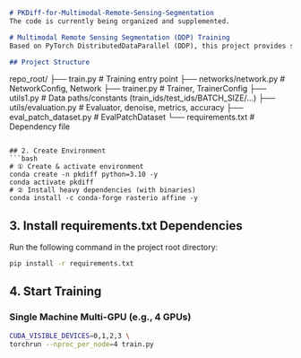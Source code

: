 ```markdown
# PKDiff-for-Multimodal-Remote-Sensing-Segmentation
The code is currently being organized and supplemented.

# Multimodal Remote Sensing Segmentation (DDP) Training
Based on PyTorch DistributedDataParallel (DDP), this project provides scripts for multi-GPU training and evaluation, supporting single-machine multi-GPU and multi-machine multi-GPU setups, Linear Warmup → Cosine learning rate scheduling, parameter-grouped learning rates, distributed evaluation aggregation, and NVML GPU information printing.

## Project Structure
```
repo_root/
├── train.py                       # Training entry point
├── networks/network.py            # NetworkConfig, Network
├── trainer.py                     # Trainer, TrainerConfig
├── utils1.py                      # Data paths/constants (train_ids/test_ids/BATCH_SIZE/...)
├── utils/evaluation.py            # Evaluator, denoise, metrics, accuracy
├── eval_patch_dataset.py          # EvalPatchDataset
└── requirements.txt               # Dependency file
```

## 2. Create Environment
```bash
# ① Create & activate environment
conda create -n pkdiff python=3.10 -y
conda activate pkdiff
# ② Install heavy dependencies (with binaries)
conda install -c conda-forge rasterio affine -y
```

## 3. Install requirements.txt Dependencies
Run the following command in the project root directory:
```bash
pip install -r requirements.txt
```

## 4. Start Training
### Single Machine Multi-GPU (e.g., 4 GPUs)
```bash
CUDA_VISIBLE_DEVICES=0,1,2,3 \
torchrun --nproc_per_node=4 train.py
```
```
